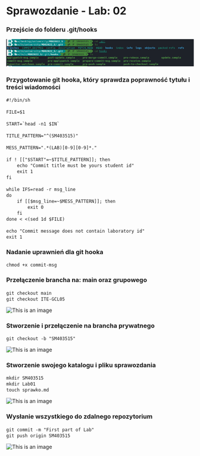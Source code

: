 # Sprawozdanie - Lab: 02

### Przejście do folderu .git/hooks

![This is an image](gitdir.png)

### Przygotowanie git hooka, który sprawdza poprawność tytułu i treści wiadomości

```
#!/bin/sh

FILE=$1

START=`head -n1 $IN`

TITLE_PATTERN="^(SM403515)"

MESS_PATTERN=".*(LAB)[0-9][0-9]*."

if ! [["$START"=~$TITLE_PATTERN]]; then
	echo "Commit title must be yours student id"
	exit 1
fi

while IFS=read -r msg_line
do
	if [[$msg_line=~$MESS_PATTERN]]; then
		exit 0
	fi
done < <(sed 1d $FILE)

echo "Commit message does not contain laboratory id"
exit 1
```

### Nadanie uprawnień dla git hooka

```
chmod +x commit-msg
```

### Przełączenie brancha na: main oraz grupowego

```
git checkout main
git checkout ITE-GCL05
```

![This is an image](newbranch.png)

### Stworzenie i przełączenie na brancha prywatnego

```
git checkout -b "SM403515"
```

![This is an image](mybranch.png)

### Stworzenie swojego katalogu i pliku sprawozdania

```
mkdir SM403515
mkdir Lab01
touch sprawko.md
```

![This is an image](newdirandfile.png)

### Wysłanie wszystkiego do zdalnego repozytorium

```
git commit -m "First part of Lab"
git push origin SM403515
```

![This is an image](updatecommit.png)
